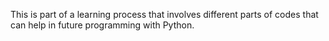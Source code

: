This is part of a learning process that involves different parts of 
codes that can help in future programming with Python.
